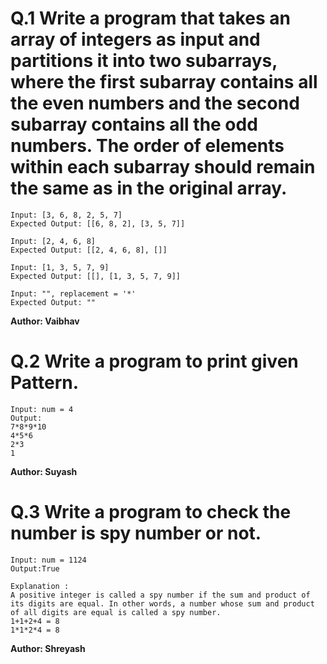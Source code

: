 # Q.1 Write a program that takes an array of integers as input and partitions it into two subarrays, where the first subarray contains all the even numbers and the second subarray contains all the odd numbers. The order of elements within each subarray should remain the same as in the original array.
```
Input: [3, 6, 8, 2, 5, 7]
Expected Output: [[6, 8, 2], [3, 5, 7]]

Input: [2, 4, 6, 8]
Expected Output: [[2, 4, 6, 8], []]

Input: [1, 3, 5, 7, 9]
Expected Output: [[], [1, 3, 5, 7, 9]]

Input: "", replacement = '*'
Expected Output: ""
```
**Author: Vaibhav**

# Q.2 Write a program to print given Pattern.
```
Input: num = 4
Output:
7*8*9*10
4*5*6
2*3
1  
```
**Author: Suyash**

# Q.3 Write a program to check the number is spy number or not.
```
Input: num = 1124
Output:True

Explanation :
A positive integer is called a spy number if the sum and product of its digits are equal. In other words, a number whose sum and product of all digits are equal is called a spy number.
1+1+2+4 = 8
1*1*2*4 = 8
```
**Author: Shreyash**
